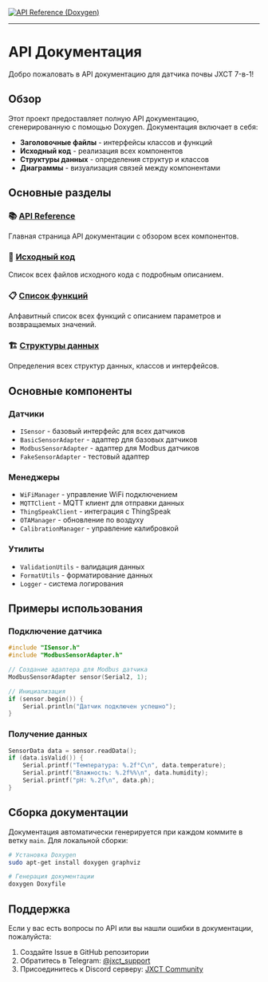 [![API Reference (Doxygen)](https://img.shields.io/badge/API%20Reference-Doxygen-blue?style=for-the-badge)](api/html/index.html)

---

# API Документация

Добро пожаловать в API документацию для датчика почвы JXCT 7-в-1!

## Обзор

Этот проект предоставляет полную API документацию, сгенерированную с помощью Doxygen. Документация включает в себя:

- **Заголовочные файлы** - интерфейсы классов и функций
- **Исходный код** - реализация всех компонентов
- **Структуры данных** - определения структур и классов
- **Диаграммы** - визуализация связей между компонентами

## Основные разделы

### 📚 [API Reference](api/html/index.html)
Главная страница API документации с обзором всех компонентов.

### 🔧 [Исходный код](api/html/files.html)
Список всех файлов исходного кода с подробным описанием.

### 📋 [Список функций](api/html/functions.html)
Алфавитный список всех функций с описанием параметров и возвращаемых значений.

### 🏗️ [Структуры данных](api/html/annotated.html)
Определения всех структур данных, классов и интерфейсов.

## Основные компоненты

### Датчики
- `ISensor` - базовый интерфейс для всех датчиков
- `BasicSensorAdapter` - адаптер для базовых датчиков
- `ModbusSensorAdapter` - адаптер для Modbus датчиков
- `FakeSensorAdapter` - тестовый адаптер

### Менеджеры
- `WiFiManager` - управление WiFi подключением
- `MQTTClient` - MQTT клиент для отправки данных
- `ThingSpeakClient` - интеграция с ThingSpeak
- `OTAManager` - обновление по воздуху
- `CalibrationManager` - управление калибровкой

### Утилиты
- `ValidationUtils` - валидация данных
- `FormatUtils` - форматирование данных
- `Logger` - система логирования

## Примеры использования

### Подключение датчика
```cpp
#include "ISensor.h"
#include "ModbusSensorAdapter.h"

// Создание адаптера для Modbus датчика
ModbusSensorAdapter sensor(Serial2, 1);

// Инициализация
if (sensor.begin()) {
    Serial.println("Датчик подключен успешно");
}
```

### Получение данных
```cpp
SensorData data = sensor.readData();
if (data.isValid()) {
    Serial.printf("Температура: %.2f°C\n", data.temperature);
    Serial.printf("Влажность: %.2f%%\n", data.humidity);
    Serial.printf("pH: %.2f\n", data.ph);
}
```

## Сборка документации

Документация автоматически генерируется при каждом коммите в ветку `main`. Для локальной сборки:

```bash
# Установка Doxygen
sudo apt-get install doxygen graphviz

# Генерация документации
doxygen Doxyfile
```

## Поддержка

Если у вас есть вопросы по API или вы нашли ошибки в документации, пожалуйста:

1. Создайте Issue в GitHub репозитории
2. Обратитесь в Telegram: [@jxct_support](https://t.me/jxct_support)
3. Присоединитесь к Discord серверу: [JXCT Community](https://discord.gg/jxct)

